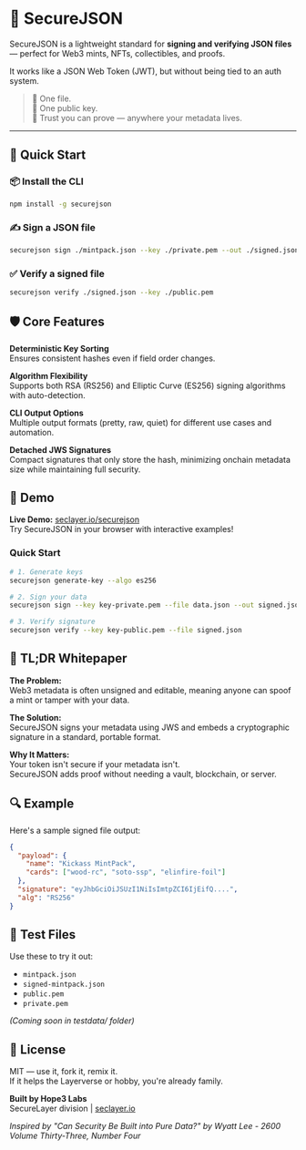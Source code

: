 # 🔐 SecureJSON

SecureJSON is a lightweight standard for **signing and verifying JSON files** — perfect for Web3 mints, NFTs, collectibles, and proofs.

It works like a JSON Web Token (JWT), but without being tied to an auth system.

> 📎 One file.  
> 🔑 One public key.  
> 🧠 Trust you can prove — anywhere your metadata lives.

---

## 🚀 Quick Start

### 📦 Install the CLI
```bash
npm install -g securejson
```

### ✍️ Sign a JSON file
```bash
securejson sign ./mintpack.json --key ./private.pem --out ./signed.json
```

### ✅ Verify a signed file
```bash
securejson verify ./signed.json --key ./public.pem
```

## 🛡️ Core Features

**Deterministic Key Sorting**  
Ensures consistent hashes even if field order changes.

**Algorithm Flexibility**  
Supports both RSA (RS256) and Elliptic Curve (ES256) signing algorithms with auto-detection.

**CLI Output Options**  
Multiple output formats (pretty, raw, quiet) for different use cases and automation.

**Detached JWS Signatures**  
Compact signatures that only store the hash, minimizing onchain metadata size while maintaining full security.

## 🧪 Demo

**Live Demo:** [seclayer.io/securejson](https://seclayer.io/securejson)  
Try SecureJSON in your browser with interactive examples!

### Quick Start
```bash
# 1. Generate keys
securejson generate-key --algo es256

# 2. Sign your data
securejson sign --key key-private.pem --file data.json --out signed.json

# 3. Verify signature
securejson verify --key key-public.pem --file signed.json
```

## 📜 TL;DR Whitepaper

**The Problem:**  
Web3 metadata is often unsigned and editable, meaning anyone can spoof a mint or tamper with your data.

**The Solution:**  
SecureJSON signs your metadata using JWS and embeds a cryptographic signature in a standard, portable format.

**Why It Matters:**  
Your token isn't secure if your metadata isn't.  
SecureJSON adds proof without needing a vault, blockchain, or server.

## 🔍 Example

Here's a sample signed file output:

```json
{
  "payload": {
    "name": "Kickass MintPack",
    "cards": ["wood-rc", "soto-ssp", "elinfire-foil"]
  },
  "signature": "eyJhbGciOiJSUzI1NiIsImtpZCI6IjEifQ....",
  "alg": "RS256"
}
```

## 📂 Test Files

Use these to try it out:

- `mintpack.json`
- `signed-mintpack.json`
- `public.pem`
- `private.pem`

*(Coming soon in testdata/ folder)*

## 🤝 License

MIT — use it, fork it, remix it.  
If it helps the Layerverse or hobby, you're already family.

**Built by Hope3 Labs**  
SecureLayer division | [seclayer.io](https://seclayer.io)

*Inspired by "Can Security Be Built into Pure Data?" by Wyatt Lee - 2600 Volume Thirty-Three, Number Four*
